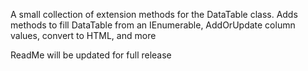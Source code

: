 A small collection of extension methods for the DataTable class. Adds methods to fill DataTable from an IEnumerable, AddOrUpdate column values, convert to HTML, and more

ReadMe will be updated for full release